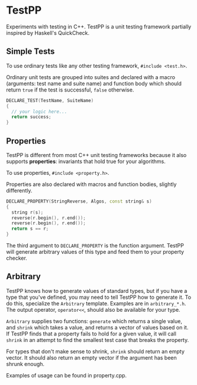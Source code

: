 # TestPP

Experiments with testing in C++. TestPP is a unit testing framework partially
inspired by Haskell's QuickCheck.

## Simple Tests

To use ordinary tests like any other testing framework, `#include <test.h>`.

Ordinary unit tests are grouped into suites and declared with a macro
(arguments: test name and suite name) and function body which should return
`true` if the test is successful, `false` otherwise.

```cpp
DECLARE_TEST(TestName, SuiteName)
{
  // your logic here...
  return success;
}
```

## Properties

TestPP is different from most C++ unit testing frameworks because it also
supports **properties**: invariants that hold true for your algorithms.

To use properties, `#include <property.h>`.

Properties are also declared with macros and function bodies, slightly
differently.

```cpp
DECLARE_PROPERTY(StringReverse, Algos, const string& s)
{
  string r(s);
  reverse(r.begin(), r.end());
  reverse(r.begin(), r.end());
  return s == r;
}
```

The third argument to `DECLARE_PROPERTY` is the function argument. TestPP will
generate arbitrary values of this type and feed them to your property checker.

## Arbitrary

TestPP knows how to generate values of standard types, but if you have a type
that you've defined, you may need to tell TestPP how to generate it. To do this,
specialize the `Arbitrary` template. Examples are in `arbitrary_*.h`. The output
operator, `operator<<`, should also be available for your type.

`Arbitrary` supplies two functions: `generate` which returns a single value, and
`shrink` which takes a value, and returns a vector of values based on it. If
TestPP finds that a property fails to hold for a given value, it will call
`shrink` in an attempt to find the smallest test case that breaks the property.

For types that don't make sense to shrink, `shrink` should return an empty
vector. It should also return an empty vector if the argument has been shrunk
enough.

Examples of usage can be found in property.cpp.
